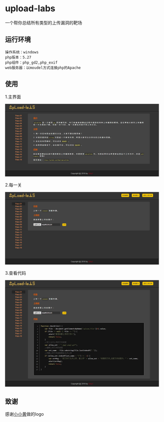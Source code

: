 # upload-labs
一个帮你总结所有类型的上传漏洞的靶场


## 运行环境

```
操作系统：windows
php版本：5.27
php组件：php_gd2,php_exif
web服务器：以moudel方式连接php的Apache
```

## 使用

1.主界面

![主界面](doc/index.jpg)

2.每一关

![每一关](doc/pass.jpg)

3.查看代码

![代码](doc/code.jpg)

## 致谢

感谢[小小黄](https://github.com/xiaoxiaoki)做的logo